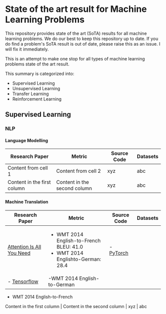 # State of the art result for Machine Learning Problems

This repository provides state of the art (SoTA) results for all machine learning problems. We do our best to keep this repository up to date.  If you do find a problem's SoTA result is out of date, please raise this as an issue. I will fix it immediately.

This is an attempt to make  one stop for all types of machine learning problems state of the art result.

This summary is categorized into:

- Supervised Learning
- Unsupervised Learning
- Transfer Learning
- Reinforcement Learning

## Supervised Learning


### NLP
#### Language Modelling
Research Paper | Metric  | Source Code | Datasets
------------ | ------------- | ------------ | -------------
Content from cell 1 | Content from cell 2 | xyz | abc
Content in the first column | Content in the second column | xyz | abc


#### Machine Translation
Research Paper | Metric  | Source Code | Datasets
------------ | ------------- | ------------ | -------------
[Attention Is All You Need](https://arxiv.org/abs/1706.03762) | <ul><li> WMT 2014 English-to-French BLEU: 41.0 </li><li> WMT 2014 Englishto-German: 28.4</li></ul> | - [PyTorch](https://github.com/jadore801120/attention-is-all-you-need-pytorch) 
- [Tensorflow](https://github.com/tensorflow/tensor2tensor) | -WMT 2014 English-to-German
- WMT 2014 English-to-French

Content in the first column | Content in the second column | xyz | abc
